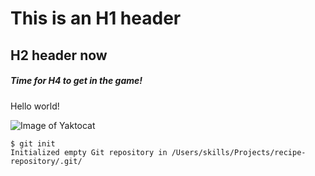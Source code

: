 # This is an H1 header

## H2 header now

##### Time for H4 to get in the game!

Hello world!

![Image of Yaktocat](https://octodex.github.com/images/yaktocat.png)

```
$ git init
Initialized empty Git repository in /Users/skills/Projects/recipe-repository/.git/
```
